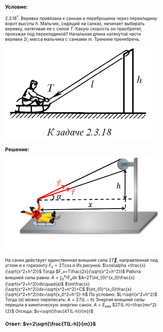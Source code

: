 ###  Условие: 

$2.3.18^*.$ Веревка привязана к санкам и переброшена через перекладину ворот высоты $h$. Мальчик, сидящий на санках, начинает выбирать веревку, натягивая ее с силой $T$. Какую скорость он приобретет, проезжая под перекладиной? Начальная длина натянутой части веревки $2l$, масса мальчика с санками $m$. Трением пренебречь. 

![|482x302, 67%](../../img/2.3.18/statement.png)

###  Решение: 

![|961x590, 67%](../../img/2.3.18/sol.jpg) 

На санки действует единственная внешняя сила $2\vec{T}$, направленная под углом $\alpha$ к горизонту  $F_x=2T\cos\alpha$  Из рисунка:  $\cos\alpha =\frac{x}{\sqrt{x^2+h^2}}$  Тогда  $F_x=T\frac{2x}{\sqrt{x^2+h^2}}$  Работа внешней силы равна:  $A=\int_{0}^{x_0}F_xdx$ $A=2T\int_{0}^{x_0}\frac{x}{\sqrt{x^2+h^2}}dx\quad(a)$ $\int\frac{x}{\sqrt{x^2+h^2}}dx=\sqrt{x^2+h^2}+C$ $\int_{0}^{x_0}\frac{x}{\sqrt{x^2+h^2}}dx=\sqrt{x_0^2+h^2}-h$  По условию:  $L=\sqrt{x^2+h^2}$  Тогда $(a)$ можно переписать:  $A=2T(L-h)$  Энергия внешней силы перешла в кинетическую энергию санок:  $A=E_{кин}$ $2T(L-h)=\frac{mv^2}{2}$  Отсюда:  $v=\sqrt{\frac{4T(L-h)}{m}}$ 

###  Ответ: $v=2\sqrt{\frac{T(L-h)}{m}}$ 

### 

